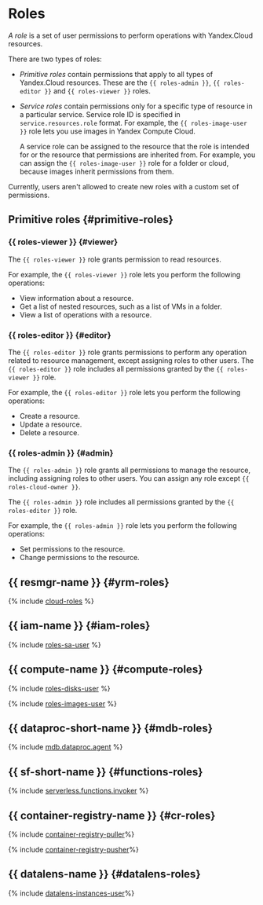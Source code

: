 # Roles

_A role_ is a set of user permissions to perform operations with Yandex.Cloud resources.

There are two types of roles:

- _Primitive roles_ contain permissions that apply to all types of Yandex.Cloud resources. These are the `{{ roles-admin }}`, `{{ roles-editor }}` and `{{ roles-viewer }}` roles.

- _Service roles_ contain permissions only for a specific type of resource in a particular service. Service role ID is specified in `service.resources.role` format. For example, the `{{ roles-image-user }}` role lets you use images in Yandex Compute Cloud.

    A service role can be assigned to the resource that the role is intended for or the resource that permissions are inherited from. For example, you can assign the `{{ roles-image-user }}` role for a folder or cloud, because images inherit permissions from them.

Currently, users aren't allowed to create new roles with a custom set of permissions.

## Primitive roles {#primitive-roles}

### {{ roles-viewer }} {#viewer}

The `{{ roles-viewer }}` role grants permission to read resources.

For example, the `{{ roles-viewer }}` role lets you perform the following operations:

- View information about a resource.
- Get a list of nested resources, such as a list of VMs in a folder.
- View a list of operations with a resource.

### {{ roles-editor }} {#editor}

The `{{ roles-editor }}` role grants permissions to perform any operation related to resource management, except assigning roles to other users. The `{{ roles-editor }}` role includes all permissions granted by the `{{ roles-viewer }}` role.

For example, the `{{ roles-editor }}` role lets you perform the following operations:

- Create a resource.
- Update a resource.
- Delete a resource.

### {{ roles-admin }} {#admin}

The `{{ roles-admin }}` role grants all permissions to manage the resource, including assigning roles to other users. You can assign any role except `{{ roles-cloud-owner }}`.

The `{{ roles-admin }}` role includes all permissions granted by the `{{ roles-editor }}` role.

For example, the `{{ roles-admin }}` role lets you perform the following operations:

- Set permissions to the resource.
- Change permissions to the resource.

## {{ resmgr-name }} {#yrm-roles}

{% include [cloud-roles](../../../_includes/cloud-roles.md) %}

## {{ iam-name }} {#iam-roles}

{% include [roles-sa-user](../../../_includes/roles-sa-user.md) %}

## {{ compute-name }} {#compute-roles}

{% include [roles-disks-user](../../../_includes/roles-disks-user.md) %}

{% include [roles-images-user](../../../_includes/roles-images-user.md) %}

## {{ dataproc-short-name }} {#mdb-roles}

{% include [mdb.dataproc.agent](../../../_includes/roles-dataproc-agent.md) %}

## {{ sf-short-name }} {#functions-roles}

{% include [serverless.functions.invoker](../../../_includes/roles-functions-invoker.md) %}

## {{ container-registry-name }} {#cr-roles}

{% include [container-registry-puller](../../../_includes/roles-container-registry-puller.md)%}

{% include [container-registry-pusher](../../../_includes/roles-container-registry-pusher.md)%}

## {{ datalens-name }} {#datalens-roles}

{% include [datalens-instances-user](../../../_includes/roles-datalens-user.md)%}

